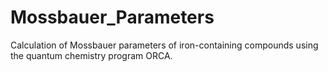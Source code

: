 # Mossbauer_Parameters
Calculation of Mossbauer parameters of iron-containing compounds using the quantum chemistry program ORCA.
